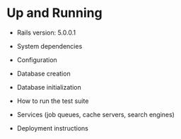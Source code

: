 # Up and Running

- Rails version: 5.0.0.1

* System dependencies

* Configuration

* Database creation

* Database initialization

* How to run the test suite

* Services (job queues, cache servers, search engines)

* Deployment instructions
